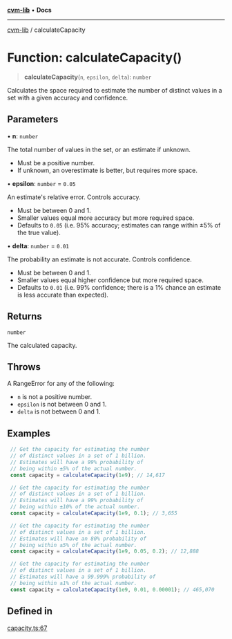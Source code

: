[**cvm-lib**](../README.md) • **Docs**

***

[cvm-lib](../globals.md) / calculateCapacity

# Function: calculateCapacity()

> **calculateCapacity**(`n`, `epsilon`, `delta`): `number`

Calculates the space required to estimate the number of
distinct values in a set with a given accuracy and confidence.

## Parameters

• **n**: `number`

The total number of values in the set, or an estimate if unknown.

- Must be a positive number.
- If unknown, an overestimate is better, but requires more space.

• **epsilon**: `number` = `0.05`

An estimate's relative error. Controls accuracy.

- Must be between 0 and 1.
- Smaller values equal more accuracy but more required space.
- Defaults to `0.05` (i.e. 95% accuracy; estimates can range within ±5% of the true value).

• **delta**: `number` = `0.01`

The probability an estimate is not accurate. Controls confidence.

- Must be between 0 and 1.
- Smaller values equal higher confidence but more required space.
- Defaults to `0.01` (i.e. 99% confidence; there is a 1% chance an estimate is less accurate than expected).

## Returns

`number`

The calculated capacity.

## Throws

A RangeError for any of the following:
- `n` is not a positive number.
- `epsilon` is not between 0 and 1.
- `delta` is not between 0 and 1.

## Examples

```javascript
 // Get the capacity for estimating the number
 // of distinct values in a set of 1 billion.
 // Estimates will have a 99% probability of
 // being within ±5% of the actual number.
 const capacity = calculateCapacity(1e9); // 14,617
```

```javascript
 // Get the capacity for estimating the number
 // of distinct values in a set of 1 billion.
 // Estimates will have a 99% probability of
 // being within ±10% of the actual number.
 const capacity = calculateCapacity(1e9, 0.1); // 3,655
```

```javascript
 // Get the capacity for estimating the number
 // of distinct values in a set of 1 billion.
 // Estimates will have an 80% probability of
 // being within ±5% of the actual number.
 const capacity = calculateCapacity(1e9, 0.05, 0.2); // 12,888
```

```javascript
 // Get the capacity for estimating the number
 // of distinct values in a set of 1 billion.
 // Estimates will have a 99.999% probability of
 // being within ±1% of the actual number.
 const capacity = calculateCapacity(1e9, 0.01, 0.00001); // 465,070
```

## Defined in

[capacity.ts:67](https://github.com/havelessbemore/cvm-lib/blob/83b811f04b3b5f6c7e830c364b3eee0e342bfa59/src/capacity.ts#L67)
